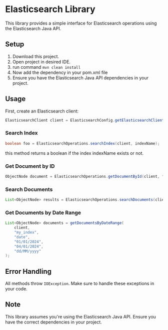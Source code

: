 # Elasticsearch Library

This library provides a simple interface for Elasticsearch operations using the Elasticsearch Java API.

## Setup

1. Download this project.
2. Open project in desired IDE.
3. run command
 ``` mvn clean install ```
4. Now add the dependency in your pom.xml file
5. Ensure you have the Elasticsearch Java API dependencies in your project.

## Usage

First, create an Elasticsearch client:

```java
ElasticsearchClient client = ElasticsearchConfig.getElasticsearchClient("username", "password");
```

### Search Index
```java
boolean foo = ElasticsearchOperations.searchIndex(client, indexName);
```
this method returns a boolean if the index indexName exists or not.

### Get Document by ID

```java
ObjectNode document = ElasticsearchOperations.getDocumentById(client, "index_name", "document_id");
```

### Search Documents

```java
List<ObjectNode> results = ElasticsearchOperations.searchDocuments(client, "index_name", "search_term", "field_name");
```

### Get Documents by Date Range

```java
List<ObjectNode> documents = getDocumentsByDateRange(
    client,
    "my_index",
    "date",
    "01/01/2024",
    "04/01/2024",
    "dd/MM/yyyy"
);
```
## Error Handling

All methods throw `IOException`. Make sure to handle these exceptions in your code.

## Note

This library assumes you're using the Elasticsearch Java API. Ensure you have the correct dependencies in your project.
